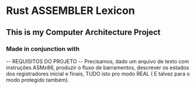 # Rust ASSEMBLER Lexicon

## This is my Computer Architecture Project

### Made  in conjunction with

-- REQUISITOS DO PROJETO --
Precisamos, dado um arquivo de texto com instruções ASMx86, produzir o fluxo de barramentos, descrever os estados dos registradores inicial e finais, TUDO isto pro modo REAL ( E talvez para o modo protegido também).
